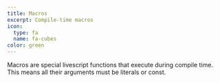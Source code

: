 ```yaml
---
title: Macros
excerpt: Compile-time macros
icon:
  type: fa
  name: fa-cubes
color: green
---
```


Macros are special livescript functions that execute during compile time. This means all their arguments must be literals or const.
